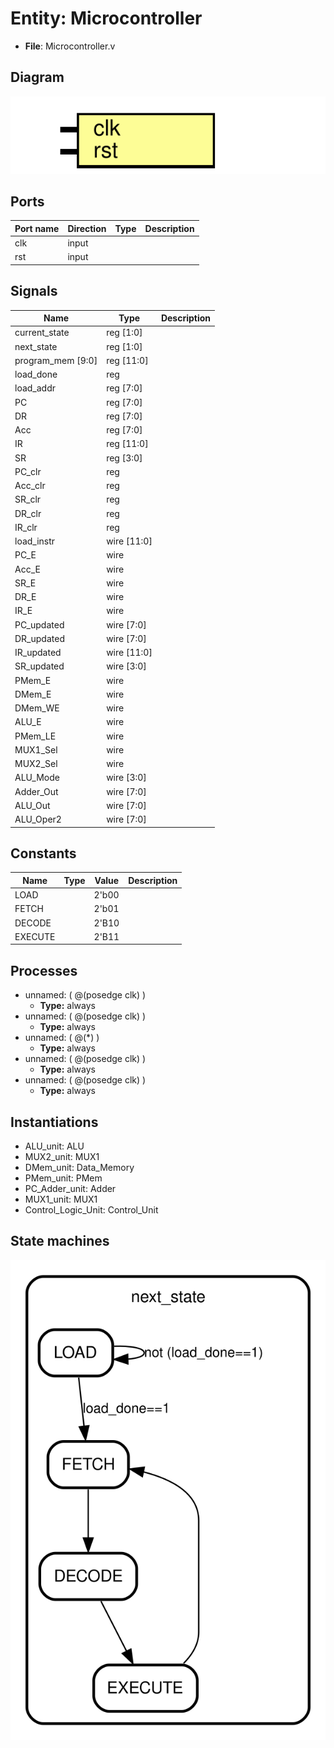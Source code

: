 
# Entity: Microcontroller 
- **File**: Microcontroller.v

## Diagram
![Diagram](Microcontroller.svg "Diagram")
## Ports

| Port name | Direction | Type | Description |
| --------- | --------- | ---- | ----------- |
| clk       | input     |      |             |
| rst       | input     |      |             |

## Signals

| Name              | Type        | Description |
| ----------------- | ----------- | ----------- |
| current_state     | reg [1:0]   |             |
| next_state        | reg [1:0]   |             |
| program_mem [9:0] | reg [11:0]  |             |
| load_done         | reg         |             |
| load_addr         | reg [7:0]   |             |
| PC                | reg [7:0]   |             |
| DR                | reg [7:0]   |             |
| Acc               | reg [7:0]   |             |
| IR                | reg [11:0]  |             |
| SR                | reg [3:0]   |             |
| PC_clr            | reg         |             |
| Acc_clr           | reg         |             |
| SR_clr            | reg         |             |
| DR_clr            | reg         |             |
| IR_clr            | reg         |             |
| load_instr        | wire [11:0] |             |
| PC_E              | wire        |             |
| Acc_E             | wire        |             |
| SR_E              | wire        |             |
| DR_E              | wire        |             |
| IR_E              | wire        |             |
| PC_updated        | wire [7:0]  |             |
| DR_updated        | wire [7:0]  |             |
| IR_updated        | wire [11:0] |             |
| SR_updated        | wire [3:0]  |             |
| PMem_E            | wire        |             |
| DMem_E            | wire        |             |
| DMem_WE           | wire        |             |
| ALU_E             | wire        |             |
| PMem_LE           | wire        |             |
| MUX1_Sel          | wire        |             |
| MUX2_Sel          | wire        |             |
| ALU_Mode          | wire [3:0]  |             |
| Adder_Out         | wire [7:0]  |             |
| ALU_Out           | wire [7:0]  |             |
| ALU_Oper2         | wire [7:0]  |             |

## Constants

| Name    | Type | Value | Description |
| ------- | ---- | ----- | ----------- |
| LOAD    |      | 2'b00 |             |
| FETCH   |      | 2'b01 |             |
| DECODE  |      | 2'B10 |             |
| EXECUTE |      | 2'B11 |             |

## Processes
- unnamed: ( @(posedge clk) )
  - **Type:** always
- unnamed: ( @(posedge clk) )
  - **Type:** always
- unnamed: ( @(*) )
  - **Type:** always
- unnamed: ( @(posedge clk) )
  - **Type:** always
- unnamed: ( @(posedge clk) )
  - **Type:** always

## Instantiations

- ALU_unit: ALU
- MUX2_unit: MUX1
- DMem_unit: Data_Memory
- PMem_unit: PMem
- PC_Adder_unit: Adder
- MUX1_unit: MUX1
- Control_Logic_Unit: Control_Unit

## State machines

![Diagram_state_machine_0]( fsm_Microcontroller_00.svg "Diagram")